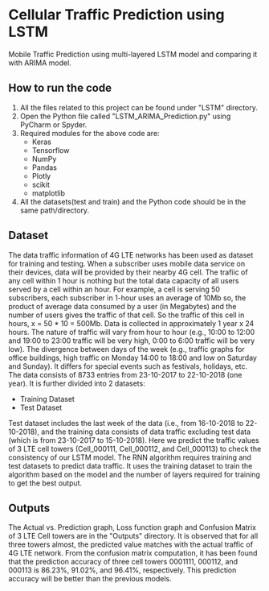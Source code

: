 # Cellular Traffic Prediction using LSTM
Mobile Traffic Prediction using multi-layered LSTM model and comparing it with ARIMA model. 

## How to run the code

1. All the files related to this project can be found under "LSTM" directory.
2. Open the Python file called "LSTM_ARIMA_Prediction.py" using PyCharm or Spyder. 
3. Required modules for the above code are:
    * Keras
    * Tensorflow
    * NumPy
    * Pandas
    * Plotly
    * scikit
    * matplotlib
4. All the datasets(test and train) and the Python code should be in the same path/directory.


## Dataset

The data traffic information of 4G LTE networks has been used as
dataset for training and testing. When a subscriber uses mobile data service on their devices,
data will be provided by their nearby 4G cell. The trafiic of any cell within 1 hour is nothing
but the total data capacity of all users served by a cell within an hour. For example, a cell is
serving 50 subscribers, each subscriber in 1-hour uses an average of 10Mb so, the product of
average data consumed by a user (in Megabytes) and the number of users gives the traffic of
that cell. So the traffic of this cell in hours, x = 50 * 10 = 500Mb. Data is collected in
approximately 1 year x 24 hours. The nature of traffic will vary from hour to hour (e.g., 10:00
to 12:00 and 19:00 to 23:00 traffic will be very high, 0:00 to 6:00 traffic will be very low). The
divergence between days of the week (e.g., traffic graphs for office buildings, high traffic on
Monday 14:00 to 18:00 and low on Saturday and Sunday). It differs for special events such as
festivals, holidays, etc. The data consists of 8733 entries from 23-10-2017 to 22-10-2018 (one
year). It is further divided into 2 datasets:

* Training Dataset
* Test Dataset

Test dataset includes the last week of the data (i.e., from 16-10-2018 to 22-10-2018),
and the training data consists of data traffic excluding test data (which is from 23-10-2017 to
15-10-2018). Here we predict the traffic values of 3 LTE cell towers (Cell_000111,
Cell_000112, and Cell_000113) to check the consistency of our LSTM model. The RNN
algorithm requires training and test datasets to predict data traffic. It uses the training dataset to
train the algorithm based on the model and the number of layers required for training to get the
best output.

## Outputs

The Actual vs. Prediction graph, Loss function graph and Confusion Matrix of 3 LTE Cell towers are in the "Outputs" directory.
It is observed that for all three towers almost, the predicted value matches with the actual traffic of 4G LTE network. From the confusion matrix computation, it has been found that the prediction accuracy of three cell towers 0001111, 000112, and 000113 is 86.23%, 91.02%, and 96.41%, respectively. This prediction accuracy will be better than the previous models.


